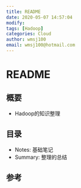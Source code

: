 ```yaml
---
title: README
date: 2020-05-07 14:57:04
modify: 
tags: [Hadoop]
categories: Cloud
author: wmsj100
email: wmsj100@hotmail.com
---
```


# README

## 概要

- Hadoop的知识整理

## 目录

- Notes: 基础笔记
- Summary: 整理的总结

## 参考

